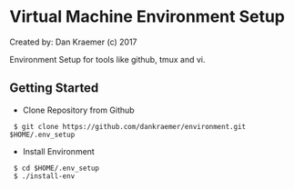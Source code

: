 # Virtual Machine Environment Setup

Created by:  Dan Kraemer  (c) 2017

Environment Setup for tools like github, tmux and vi.

## Getting Started

- Clone Repository from Github

```
 $ git clone https://github.com/dankraemer/environment.git $HOME/.env_setup
```

- Install Environment

```
 $ cd $HOME/.env_setup
 $ ./install-env
```
